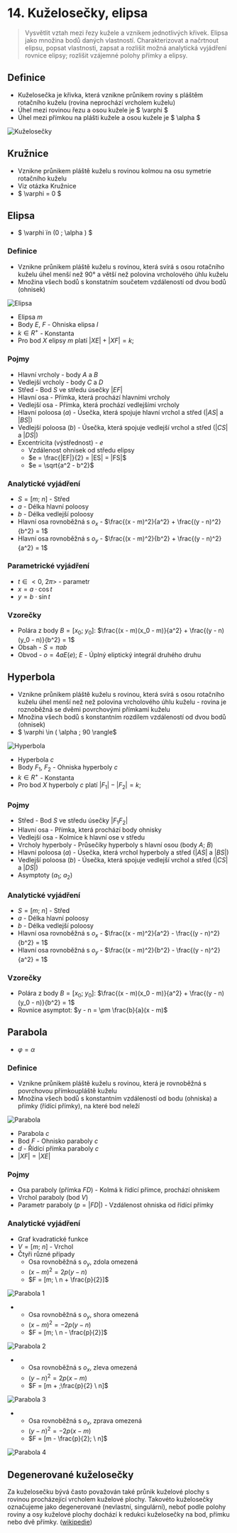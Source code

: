 # 14. Kuželosečky, elipsa

> Vysvětlit vztah mezi řezy kužele a vznikem jednotlivých křivek. Elipsa jako množina bodů daných vlastností. Charakterizovat a načrtnout elipsu, popsat vlastnosti, zapsat a rozlišit možná analytická vyjádření rovnice elipsy; rozlišit vzájemné polohy přímky a elipsy.

## Definice

- Kuželosečka je křivka, která vznikne průnikem roviny s pláštěm rotačního kuželu (rovina neprochází vrcholem kuželu)
- Úhel mezi rovinou řezu a osou kužele je $ \varphi $
- Úhel mezi přímkou na plášti kužele a osou kužele je $ \alpha $

![Kuželosečky](./kuzelosecky.png)

## Kružnice

- Vznikne průnikem pláště kuželu s rovinou kolmou na osu symetrie rotačního kuželu
- Viz otázka Kružnice
- $ \varphi = 0 $

## Elipsa

- $ \varphi ïn (0 ; \alpha ) $


### Definice

- Vznikne průnikem pláště kuželu s rovinou, která svírá s osou rotačního kuželu úhel menší než $90°$ a větší než polovina vrcholového úhlu kuželu
- Množina všech bodů s konstatním součetem vzdáleností od dvou bodů (ohnisek)

![Elipsa](./elipsa.png)

- Elipsa $m$
- Body $E$, $F$ - Ohniska elipsa $l$
- $k \in R^+$ - Konstanta
- Pro bod $X$ elipsy $m$ platí $|XE| + |XF| = k$;

### Pojmy

- Hlavní vrcholy - body $A$ a $B$
- Vedlejší vrcholy - body $C$ a $D$
- Střed - Bod $S$ ve středu úsečky $|EF|$
- Hlavní osa - Přímka, která prochází hlavními vrcholy
- Vedlejší osa - Přímka, která prochází vedlejšími vrcholy
- Hlavní poloosa ($a$) - Úsečka, která spojuje hlavní vrchol a střed ($|AS|$ a $|BS|$)
- Vedlejší poloosa ($b$) - Úsečka, která spojuje vedlejší vrchol a střed ($|CS|$ a $|DS|$)
- Excentricita (výstřednost) - $e$
  - Vzdálenost ohnisek od středu elipsy
  - $e = \frac{|EF|}{2} = |ES| = |FS|$
  - $e = \sqrt{a^2 - b^2}$

### Analytické vyjádření

- $S = [m; \ n]$ - Střed
- $a$ - Délka hlavní poloosy
- $b$ - Délka vedlejší poloosy
- Hlavní osa rovnoběžná s $o_x$ - $\frac{(x - m)^2}{a^2} + \frac{(y - n)^2}{b^2} = 1$
- Hlavní osa rovnoběžná s $o_y$ - $\frac{(x - m)^2}{b^2} + \frac{(y - n)^2}{a^2} = 1$

### Parametrické vyjádření

- $t \in <0, \ 2\pi>$ - parametr
- $x = a \cdot \cos{t}$
- $y = b \cdot \sin{t}$

### Vzorečky

- Polára z body $B = [x_0; \ y_0]$: $\frac{(x - m)(x_0 - m)}{a^2} + \frac{(y - n)(y_0 - n)}{b^2} = 1$
- Obsah - $S = \pi a b$
- Obvod - $o = 4 a E(e)$; $E$ - Úplný eliptický integrál druhého druhu

## Hyperbola

- Vznikne průnikem pláště kuželu s rovinou, která svírá s osou rotačního kuželu úhel menší než než polovina vrcholového úhlu kuželu - rovina je roznoběžná se dvěmi povrchovými přímkami kuželu
- Množina všech bodů s konstantním rozdílem vzdáleností od dvou bodů (ohnisek)
- $ \varphi \in ( \alpha ; 90 \rangle$

![Hyperbola](./hyperbola.png)

- Hyperbola $c$
- Body $F_1$, $F_2$ - Ohniska hyperboly $c$
- $k \in R^+$ - Konstanta
- Pro bod $X$ hyperboly $c$ platí $|F_1| - |F_2| = k$;

### Pojmy

- Střed - Bod $S$ ve středu úsečky $|F_1 F_2|$
- Hlavní osa - Přímka, která prochází body ohnisky
- Vedlejší osa - Kolmice k hlavní ose v středu
- Vrcholy hyperboly - Průsečíky hyperboly s hlavní osou (body $A$; $B$)
- Hlavní poloosa ($a$) - Úsečka, která vrchol hyperboly a střed ($|AS|$ a $|BS|$)
- Vedlejší poloosa ($b$) - Úsečka, která spojuje vedlejší vrchol a střed ($|CS|$ a $|DS|$)
- Asymptoty ($a_1$; $a_2$)

### Analytické vyjádření

- $S = [m; \ n]$ - Střed
- $a$ - Délka hlavní poloosy
- $b$ - Délka vedlejší poloosy
- Hlavní osa rovnoběžná s $o_x$ - $\frac{(x - m)^2}{a^2} - \frac{(y - n)^2}{b^2} = 1$
- Hlavní osa rovnoběžná s $o_y$ - $\frac{(x - m)^2}{b^2} - \frac{(y - n)^2}{a^2} = 1$

### Vzorečky

- Polára z body $B = [x_0; \ y_0]$: $\frac{(x - m)(x_0 - m)}{a^2} + \frac{(y - n)(y_0 - n)}{b^2} = 1$
- Rovnice asymptot: $y - n = \pm \frac{b}{a}(x - m)$

## Parabola
- $\varphi = \alpha$


### Definice

- Vznikne průnikem pláště kuželu s rovinou, která je rovnoběžná s povrchovou přímkoupláště kuželu
- Množina všech bodů s konstantním vzdáleností od bodu (ohniska) a přímky (řídící přímky), na které bod neleží

![Parabola](./parabola.png)

- Parabola $c$
- Bod $F$ - Ohnisko paraboly $c$
- $d$ - Řídící přímka paraboly $c$
- $|XF| = |XE|$

### Pojmy

- Osa paraboly (přímka $FD$) - Kolmá k řídící přímce, prochází ohniskem
- Vrchol paraboly (bod $V$)
- Parametr paraboly ($p = |FD|$) - Vzdálenost ohniska od řídící přímky

### Analytické vyjádření

- Graf kvadratické funkce
- $V = [m; \ n]$ - Vrchol
- Čtyři různé případy
  - Osa rovnoběžná s $o_y$, zdola omezená
  - $(x - m)^2 = 2 p (y - n)$
  - $F = [m; \ n + \frac{p}{2}]$

![Parabola 1](./parabola_1.png)

- - Osa rovnoběžná s $o_y$, shora omezená
  - $(x - m)^2 = -2 p (y - n)$
  - $F = [m; \ n - \frac{p}{2}]$

![Parabola 2](./parabola_2.png)

- - Osa rovnoběžná s $o_x$, zleva omezená
  - $(y - n)^2 = 2 p (x - m)$
  - $F = [m + ;\frac{p}{2} \ n]$

![Parabola 3](./parabola_3.png)

- - Osa rovnoběžná s $o_x$, zprava omezená
  - $(y - n)^2 = -2 p (x - m)$
  - $F = [m - \frac{p}{2}; \ n]$

![Parabola 4](./parabola_4.png)

## Degenerované kuželosečky

Za kuželosečku bývá často považován také průnik kuželové plochy s rovinou procházející vrcholem kuželové plochy. Takovéto kuželosečky označujeme jako degenerované (nevlastní, singulární), neboť podle polohy roviny a osy kuželové plochy dochází k redukci kuželosečky na bod, přímku nebo dvě přímky. ([wikipedie](https://cs.wikipedia.org/wiki/Ku%C5%BEelose%C4%8Dka#Degenerovan%C3%A9_ku%C5%BEelose%C4%8Dky))
